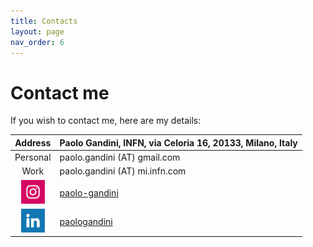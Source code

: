 ```yaml
---
title: Contacts
layout: page
nav_order: 6
---
```

# Contact me
If you wish to contact me, here are my details:

| Address  | Paolo Gandini, INFN, via Celoria 16, 20133, Milano, Italy |
| :----:   | :---- | 
| Personal | paolo.gandini (AT) gmail.com      |
| Work     | paolo.gandini (AT) mi.infn.com    |
|<img href="https://www.instagram.com/paologandini/" src="assets/icons/instagram_color.png" alt="Instagram" width="38 "/> | [paolo-gandini](https://www.instagram.com/paologandini/) |
|<img href="https://www.linkedin.com/in/paolo-gandini-04a47a18" src="assets/icons/linkedin_color.png" alt="Linkedin" width="38"/>   | [paologandini](https://www.linkedin.com/in/paolo-gandini-04a47a18) |
